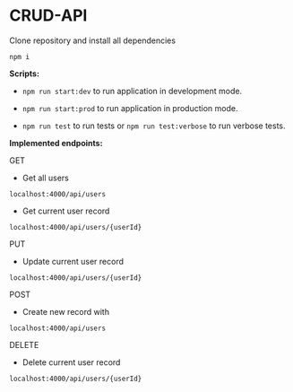 # CRUD-API

Clone repository and install all dependencies

```
npm i
```

**Scripts:**

- `npm run start:dev` to run application in development mode.

- `npm run start:prod` to run application in production mode.

- `npm run test` to run tests or `npm run test:verbose` to run verbose tests.

**Implemented endpoints:**

GET

- Get all users

```
localhost:4000/api/users
```

- Get current user record

```
localhost:4000/api/users/{userId}
```

PUT

- Update current user record

```
localhost:4000/api/users/{userId}
```

POST

- Create new record with

```
localhost:4000/api/users
```

DELETE

- Delete current user record

```
localhost:4000/api/users/{userId}
```
